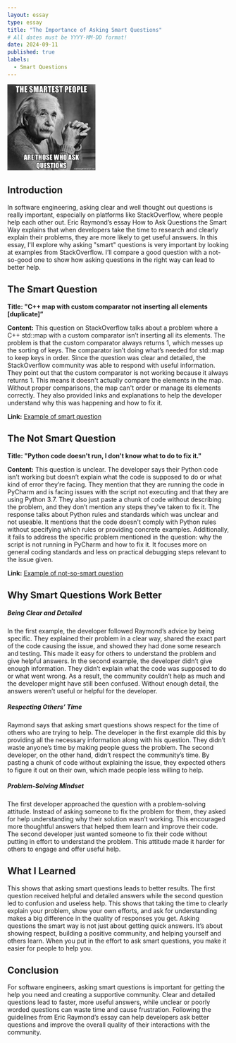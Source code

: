 ```yaml
---
layout: essay
type: essay
title: "The Importance of Asking Smart Questions"
# All dates must be YYYY-MM-DD format!
date: 2024-09-11
published: true
labels:
  - Smart Questions
---
```


<img width="200px" class="rounded float-start pe-4" src="../img/questions.jpg">

## Introduction

In software engineering, asking clear and well thought out questions is really important, especially on platforms like StackOverflow, where people help each other out. Eric Raymond’s essay How to Ask Questions the Smart Way explains that when developers take the time to research and clearly explain their problems, they are more likely to get useful answers. In this essay, I'll explore why asking "smart" questions is very important by looking at examples from StackOverflow. I’ll compare a good question with a not-so-good one to show how asking questions in the right way can lead to better help.

## The Smart Question

**Title: "C++ map with custom comparator not inserting all elements [duplicate]”**

**Content:** This question on StackOverflow talks about a problem where a C++ std::map with a custom comparator isn’t inserting all its elements. The problem is that the custom comparator always returns 1, which messes up the sorting of keys. The comparator isn’t doing what’s needed for std::map to keep keys in order. Since the question was clear and detailed, the StackOverflow community was able to respond with useful information. They point out that the custom comparator is not working because it always returns 1. This means it doesn't actually compare the elements in the map. Without proper comparisons, the map can't order or manage its elements correctly. They also provided links and explanations to help the developer understand why this was happening and how to fix it.

**Link:** [Example of smart question](https://stackoverflow.com/questions/44508059/c-map-with-custom-comparator-not-inserting-all-elements)

## The Not Smart Question

**Title: "Python code doesn't run, I don't know what to do to fix it."**

**Content:** This question is unclear. The developer says their Python code isn’t working but doesn’t explain what the code is supposed to do or what kind of error they’re facing. They mention that they are running the code in PyCharm and is facing issues with the script not executing and that they are using Python 3.7. They also just paste a chunk of code without describing the problem, and they don’t mention any steps they’ve taken to fix it. The response talks about Python rules and standards which was unclear and not useable. It mentions that the code doesn't comply with Python rules without specifying which rules or providing concrete examples. Additionally, it fails to address the specific problem mentioned in the question: why the script is not running in PyCharm and how to fix it. It focuses more on general coding standards and less on practical debugging steps relevant to the issue given.

**Link:** [Example of not-so-smart question](https://stackoverflow.com/questions/61253130/python-code-doesnt-run-i-dont-know-what-to-do-to-fix-it)

## Why Smart Questions Work Better

##### Being Clear and Detailed

In the first example, the developer followed Raymond’s advice by being specific. They explained their problem in a clear way, shared the exact part of the code causing the issue, and showed they had done some research and testing. This made it easy for others to understand the problem and give helpful answers. In the second example, the developer didn’t give enough information. They didn’t explain what the code was supposed to do or what went wrong. As a result, the community couldn’t help as much and the developer might have still been confused. Without enough detail, the answers weren’t useful or helpful for the developer.

##### Respecting Others’ Time

Raymond says that asking smart questions shows respect for the time of others who are trying to help. The developer in the first example did this by providing all the necessary information along with his question. They didn’t waste anyone’s time by making people guess the problem. The second developer, on the other hand, didn’t respect the community’s time. By pasting a chunk of code without explaining the issue, they expected others to figure it out on their own, which made people less willing to help.

##### Problem-Solving Mindset

The first developer approached the question with a problem-solving attitude. Instead of asking someone to fix the problem for them, they asked for help understanding why their solution wasn’t working. This encouraged more thoughtful answers that helped them learn and improve their code. The second developer just wanted someone to fix their code without putting in effort to understand the problem. This attitude made it harder for others to engage and offer useful help.

## What I Learned

This shows that asking smart questions leads to better results. The first question received helpful and detailed answers while the second question led to confusion and useless help. This shows that taking the time to clearly explain your problem, show your own efforts, and ask for understanding makes a big difference in the quality of responses you get. Asking questions the smart way is not just about getting quick answers. It’s about showing respect, building a positive community, and helping yourself and others learn. When you put in the effort to ask smart questions, you make it easier for people to help you.

## Conclusion

For software engineers, asking smart questions is important for getting the help you need and creating a supportive community. Clear and detailed questions lead to faster, more useful answers, while unclear or poorly worded questions can waste time and cause frustration. Following the guidelines from Eric Raymond’s essay can help developers ask better questions and improve the overall quality of their interactions with the community.
